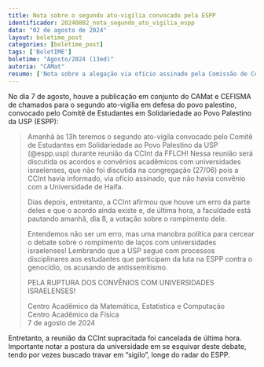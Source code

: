 ```yaml
---
title: Nota sobre o segundo ato-vigília convocado pela ESPP
identificador: 20240802_nota_segundo_ato_vigilia_espp
data: "02 de agosto de 2024"
layout: boletime_post
categories: [boletime_post]
tags: ['BoletIME']
boletime: "Agosto/2024 (13ed)"
autoria: "CAMat"
resumo: ['Nota sobre a alegação via ofício assinado pela Comissão de Cooperação Internacional (CCInt) de não existirem convênios da USP com a Universidade de Haifa ("israel"), mas que mais tarde afirmou ter sido um erro.']
---
```


No dia 7 de agosto, houve a publicação em conjunto do CAMat e CEFISMA de chamados para o segundo ato-vigília em defesa do povo palestino, convocado pelo Comitê de Estudantes em Solidariedade ao Povo Palestino da USP (ESPP):

> Amanhã às 13h teremos o segundo ato-vígila convocado pelo Comitê de Estudantes em Solidariedade ao Povo Palestino da USP (@espp.usp) durante reunião da CCInt da FFLCH! Nessa reunião será discutida os acordos e convênios acadêmicos com universidades israelenses, que não foi discutida na congregação (27/06) pois a CCInt havia informado, via ofício assinado, que não havia convênio com a Universidade de Haifa.
>
> Dias depois, entretanto, a CCInt afirmou que houve um erro da parte deles e que o acordo ainda existe e, de última hora, a faculdade está pautando amanhã, dia 8, a votação sobre o rompimento dele.
>
> Entendemos não ser um erro, mas uma manobra política para cercear o debate sobre o rompimento de laços com universidades israelenses! Lembrando que a USP segue com processos disciplinares aos estudantes que participam da luta na ESPP contra o genocídio, os acusando de antissemitismo.
>
> PELA RUPTURA DOS CONVÊNIOS COM UNIVERSIDADES ISRAELENSES!
>
> Centro Acadêmico da Matemática, Estatística e Computação <br>
> Centro Acadêmico da Física <br>
> 7 de agosto de 2024

Entretanto, a reunião da CCInt supracitada foi cancelada de última hora. Importante notar a postura da universidade em se esquivar deste debate, tendo por vezes buscado travar em “sigilo”, longe do radar do ESPP.